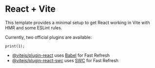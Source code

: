 # React + Vite

This template provides a minimal setup to get React working in Vite with HMR and some ESLint rules.

Currently, two official plugins are available:
```
print(1);

```

- [@vitejs/plugin-react](https://github.com/vitejs/vite-plugin-react/blob/main/packages/plugin-react/README.md) uses [Babel](https://babeljs.io/) for Fast Refresh
- [@vitejs/plugin-react-swc](https://github.com/vitejs/vite-plugin-react-swc) uses [SWC](https://swc.rs/) for Fast Refresh
